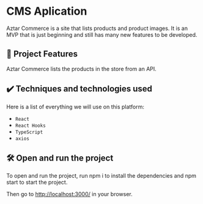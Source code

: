 # CMS Aplication

Aztar Commerce is a site that lists products and product images.
It is an MVP that is just beginning and still has many new features to be developed.

## 🔨 Project Features

Aztar Commerce lists the products in the store from an API.

## ✔️ Techniques and technologies used

Here is a list of everything we will use on this platform:

- `React`
- `React Hooks`
- `TypeScript`
- `axios`

## 🛠️ Open and run the project

To open and run the project, run npm i to install the dependencies and npm start to start the project.

Then go to <a href="http://localhost:3000/">http://localhost:3000/</a> in your browser.
